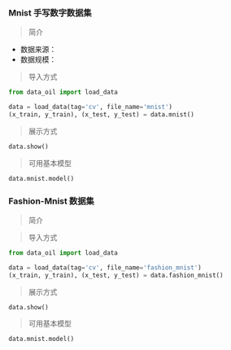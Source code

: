 ### Mnist 手写数字数据集

> 简介

- 数据来源：
- 数据规模：

> 导入方式

```python
from data_oil import load_data

data = load_data(tag='cv', file_name='mnist')
(x_train, y_train), (x_test, y_test) = data.mnist()
```

> 展示方式

```python
data.show()
```

> 可用基本模型

```python
data.mnist.model()
```

### Fashion-Mnist 数据集

> 简介

> 导入方式

```python
from data_oil import load_data

data = load_data(tag='cv', file_name='fashion_mnist')
(x_train, y_train), (x_test, y_test) = data.fashion_mnist()
```

> 展示方式

```python
data.show()
```

> 可用基本模型

```python
data.mnist.model()
```
